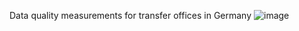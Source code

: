 Data quality measurements for transfer offices in Germany
![image](https://github.com/user-attachments/assets/0509075b-c27f-4876-820d-84508f959a30)
